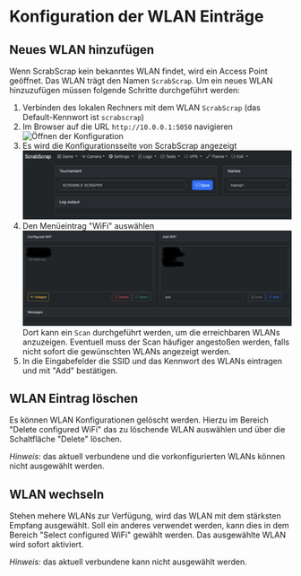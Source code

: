 # Konfiguration der WLAN Einträge

## Neues WLAN hinzufügen

Wenn ScrabScrap kein bekanntes WLAN findet, wird ein Access Point geöffnet. Das WLAN trägt den Namen
`ScrabScrap`. Um ein neues WLAN hinzuzufügen müssen folgende Schritte durchgeführt werden:

1. Verbinden des lokalen Rechners mit dem WLAN `ScrabScrap` (das Default-Kennwort ist `scrabscrap`)
2. Im Browser auf die URL `http://10.0.0.1:5050` navigieren  
  ![Öffnen der Konfiguration](images/wlan-02.png)
3. Es wird die Konfigurationsseite von ScrabScrap angezeigt  
  ![Konfigurationsseite](images/wlan-03.png)
4. Den Menüeintrag "WiFi" auswählen  
  ![WiFi](images/wlan-04.png)  
  Dort kann ein `Scan` durchgeführt werden, um die erreichbaren WLANs anzuzeigen.
  Eventuell muss der Scan häufiger angestoßen werden, falls nicht sofort die gewünschten WLANs angezeigt werden.
5. In die Eingabefelder die SSID und das Kennwort des WLANs eintragen und mit "Add" bestätigen.

## WLAN Eintrag löschen

Es können WLAN Konfigurationen gelöscht werden. Hierzu im Bereich "Delete configured WiFi" das zu löschende
WLAN auswählen und über die Schaltfläche "Delete" löschen.

_Hinweis:_ das aktuell verbundene und die vorkonfigurierten WLANs können nicht ausgewählt werden.

## WLAN wechseln

Stehen mehere WLANs zur Verfügung, wird das WLAN mit dem stärksten Empfang ausgewählt. Soll ein anderes verwendet werden, kann dies in dem Bereich "Select configured WiFi" gewählt werden. Das ausgewählte
WLAN wird sofort aktiviert.

_Hinweis:_ das aktuell verbundene kann nicht ausgewählt werden.
